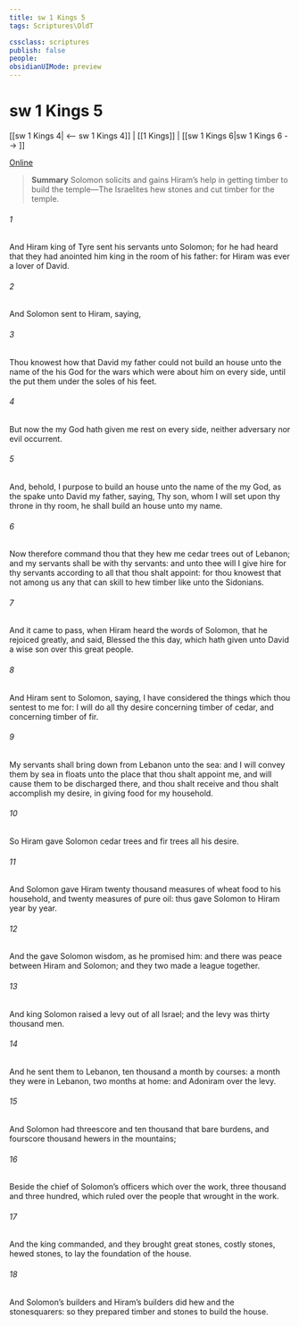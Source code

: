 ```yaml
---
title: sw 1 Kings 5
tags: Scriptures\OldT

cssclass: scriptures
publish: false
people:
obsidianUIMode: preview
---
```


# sw 1 Kings 5
[[sw 1 Kings 4| <-- sw 1 Kings 4]] | [[1 Kings]] | [[sw 1 Kings 6|sw 1 Kings 6 --> ]]

[Online](https://churchofjesuschrist.org/study/scriptures/ot/1-kgs/5?lang=eng)

> __Summary__
Solomon solicits and gains Hiram’s help in getting timber to build the temple—The Israelites hew stones and cut timber for the temple.

###### 1 
And Hiram king of Tyre sent his servants unto Solomon; for he had heard that they had anointed him king in the room of his father: for Hiram was ever a lover of David.

###### 2 
And Solomon sent to Hiram, saying,

###### 3 
Thou knowest how that David my father could not build an house unto the name of the  his God for the wars which were about him on every side, until the  put them under the soles of his feet.

###### 4 
But now the  my God hath given me rest on every side,  neither adversary nor evil occurrent.

###### 5 
And, behold, I purpose to build an house unto the name of the  my God, as the  spake unto David my father, saying, Thy son, whom I will set upon thy throne in thy room, he shall build an house unto my name.

###### 6 
Now therefore command thou that they hew me cedar trees out of Lebanon; and my servants shall be with thy servants: and unto thee will I give hire for thy servants according to all that thou shalt appoint: for thou knowest that  not among us any that can skill to hew timber like unto the Sidonians.

###### 7 
And it came to pass, when Hiram heard the words of Solomon, that he rejoiced greatly, and said, Blessed  the  this day, which hath given unto David a wise son over this great people.

###### 8 
And Hiram sent to Solomon, saying, I have considered the things which thou sentest to me for:  I will do all thy desire concerning timber of cedar, and concerning timber of fir.

###### 9 
My servants shall bring  down from Lebanon unto the sea: and I will convey them by sea in floats unto the place that thou shalt appoint me, and will cause them to be discharged there, and thou shalt receive  and thou shalt accomplish my desire, in giving food for my household.

###### 10 
So Hiram gave Solomon cedar trees and fir trees  all his desire.

###### 11 
And Solomon gave Hiram twenty thousand measures of wheat  food to his household, and twenty measures of pure oil: thus gave Solomon to Hiram year by year.

###### 12 
And the  gave Solomon wisdom, as he promised him: and there was peace between Hiram and Solomon; and they two made a league together.

###### 13 
And king Solomon raised a levy out of all Israel; and the levy was thirty thousand men.

###### 14 
And he sent them to Lebanon, ten thousand a month by courses: a month they were in Lebanon,  two months at home: and Adoniram  over the levy.

###### 15 
And Solomon had threescore and ten thousand that bare burdens, and fourscore thousand hewers in the mountains;

###### 16 
Beside the chief of Solomon’s officers which  over the work, three thousand and three hundred, which ruled over the people that wrought in the work.

###### 17 
And the king commanded, and they brought great stones, costly stones,  hewed stones, to lay the foundation of the house.

###### 18 
And Solomon’s builders and Hiram’s builders did hew  and the stonesquarers: so they prepared timber and stones to build the house.

